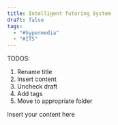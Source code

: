 ```yaml
---
title: Intelligent Tutoring System
draft: false
tags:
  - "#hypermedia"
  - "#ITS"
---
```


TODOS:
1. Rename title
2. Insert content
3. Uncheck draft
4. Add tags
5. Move to appropriate folder 

Insert your content here